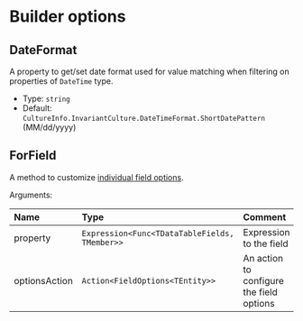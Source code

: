 ﻿# Builder options

## DateFormat
A property to get/set date format used for value matching when filtering on properties of `DateTime` type.

- Type: `string`
- Default: `CultureInfo.InvariantCulture.DateTimeFormat.ShortDatePattern` (MM/dd/yyyy)

## ForField

A method to customize [individual field options](field-options).

Arguments:

| Name | Type | Comment |
| :--- | :--- | :--- |
| property | `Expression<Func<TDataTableFields, TMember>>` | Expression to the field |
| optionsAction | `Action<FieldOptions<TEntity>>` | An action to configure the field options |
